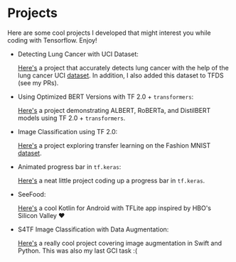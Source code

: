 # Projects

Here are some cool projects I developed that might interest you while coding with Tensorflow. Enjoy!

- Detecting Lung Cancer with UCI Dataset:

  [Here's](https://colab.research.google.com/drive/17lpO1vNKLv1NW2Noiyus4aSFlDYrn-4x) a project that accurately detects lung cancer with the help of the lung cancer UCI [dataset](https://archive.ics.uci.edu/ml/datasets/Lung+Cancer). In addition, I also added this dataset to TFDS (see my PRs).
 
- Using Optimized BERT Versions with TF 2.0 + `transformers`:

  [Here's](https://colab.research.google.com/drive/1jGHn0ibHjKnwgvjIogltnPTvJ5pp16kx) a project demonstrating ALBERT, RoBERTa, and DistilBERT models using TF 2.0 + `transformers`.
  
- Image Classification using TF 2.0:

  [Here's](https://colab.research.google.com/drive/195AtRTI6-vn6Vat-55PAd4BHx2sYRDbc) a project exploring transfer learning on the Fashion MNIST [dataset](https://github.com/zalandoresearch/fashion-mnist).

- Animated progress bar in `tf.keras`:

  [Here's](https://colab.research.google.com/drive/1T9NrB9yDghmPj6ljkrGDzoNXDBPzO_1g) a neat little project coding up a progress bar in `tf.keras`.

- SeeFood:

  [Here's](https://github.com/WilliamHYZhang/SeeFood) a cool Kotlin for Android with TFLite app inspired by HBO's Silicon Valley :heart:

- S4TF Image Classification with Data Augmentation:
  
  [Here's](https://docs.google.com/document/d/1OQkNbZUXlhBwqNQIRdPHMbr_HPv-f_ocytfu17H0StI/edit?usp=sharing) a really cool project covering image augmentation in Swift and Python. This was also my last GCI task :(
